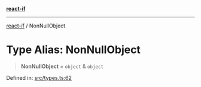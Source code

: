 [**react-if**](../README.md)

***

[react-if](../globals.md) / NonNullObject

# Type Alias: NonNullObject

> **NonNullObject** = `object` & `object`

Defined in: [src/types.ts:62](https://github.com/romac/react-if/blob/72475b5f33ec8e70c7c66f2d84876e2fbc0a3732/src/types.ts#L62)
